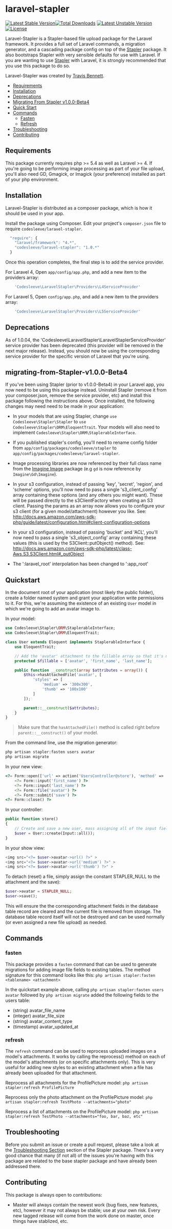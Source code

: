 laravel-stapler
===============
[![Latest Stable Version](https://poser.pugx.org/codesleeve/laravel-stapler/v/stable.svg)](https://packagist.org/packages/codesleeve/laravel-stapler)[![Total Downloads](https://poser.pugx.org/codesleeve/laravel-stapler/downloads.svg)](https://packagist.org/packages/codesleeve/laravel-stapler)
[![Latest Unstable Version](https://poser.pugx.org/codesleeve/laravel-stapler/v/unstable.svg)](https://packagist.org/packages/codesleeve/laravel-stapler)
[![License](https://poser.pugx.org/codesleeve/laravel-stapler/license.svg)](https://packagist.org/packages/codesleeve/laravel-stapler)

Laravel-Stapler is a Stapler-based file upload package for the Laravel framework.  It provides a full set of Laravel commands, a migration generator, and a cascading package config on top of the [Stapler](https://github.com/CodeSleeve/stapler) package.  It also bootstraps Stapler with very sensible defaults for use with Laravel.  If you are wanting to use [Stapler](https://github.com/CodeSleeve/stapler) with Laravel, it is strongly recommended that you use this package to do so.

Laravel-Stapler was created by [Travis Bennett](https://twitter.com/tandrewbennett).

* [Requirements](#requirements)
* [Installation](#installation)
* [Deprecations](#deprecations)
* [Migrating From Stapler v1.0.0-Beta4](#migrating-from-Stapler-v1.0.0-Beta4)
* [Quick Start](#quickstart)
* [Commands](#commands)
  * [Fasten](#fasten)
  * [Refresh](#refresh)
* [Troubleshooting](#troubleshooting)
* [Contributing](#contributing)

## Requirements
This package currently requires php >= 5.4 as well as Laravel >= 4.  If you're going to be performing image processing as part of your file upload, you'll also need GD, Gmagick, or Imagick (your preference) installed as part of your php environment.

## Installation
Laravel-Stapler is distributed as a composer package, which is how it should be used in your app.

Install the package using Composer.  Edit your project's `composer.json` file to require `codesleeve/laravel-stapler`.

```js
  "require": {
    "laravel/framework": "4.*",
    "codesleeve/laravel-stapler": "1.0.*"
  }
```

Once this operation completes, the final step is to add the service provider.

For Laravel 4, Open `app/config/app.php`, and add a new item to the providers array:
```php
    'Codesleeve\LaravelStapler\Providers\L4ServiceProvider'
```

For Laravel 5, Open `config/app.php`, and add a new item to the providers array:
```php
    'Codesleeve\LaravelStapler\Providers\L5ServiceProvider'
```

## Deprecations
As of 1.0.04, the 'Codesleeve\LaravelStapler\LaravelStaplerServiceProvider' service provider has been deprecated
(this provider will be removed in the next major release).  Instead, you should now be using the corresponding service provider for the specific version
of Laravel that you're using.

## migrating-from-Stapler-v1.0.0-Beta4
If you've been using Stapler (prior to v1.0.0-Beta4) in your Laravel app, you now need to be using this package instead.  Uninstall Stapler (remove it from your composer.json, remove the service provider, etc) and install this package following the instructions above.  Once installed, the following changes may need need to be made in your application:

* In your models that are using Stapler, change `use Codesleeve\Stapler\Stapler` to `use Codesleeve\Stapler\ORM\EloquentTrait`.  Your models will also need to implement `Codesleeve\Stapler\ORM\StaplerableInterface`.

* If you published stapler's config, you'll need to rename config folder from `app/config/packages/codesleeve/stapler` to `app/config/packages/codesleeve/laravel-stapler`.

* Image processing libraries are now referenced by their full class name from the [Imagine Image](https://github.com/avalanche123/Imagine) package (e.g `gd` is now reference by `Imagine\Gd\Imagine`).

* In your s3 configuration, instead of passing 'key', 'secret', 'region', and 'scheme' options, you'll now need to pass a single 's3_client_config' array containing these options (and any others you might want).  These will be passed directly to the s3ClientFactory when creating an S3 client.  Passing the params as an array now allows you to configure your s3 client (for a given model/attachment) however you like.  See:  http://docs.aws.amazon.com/aws-sdk-php/guide/latest/configuration.html#client-configuration-options

* In your s3 configuration, instead of passing 'bucket' and 'ACL', you'll now need to pass a single 's3_object_config' array containing these values (this is used by the S3Client::putObject() method).  See:  http://docs.aws.amazon.com/aws-sdk-php/latest/class-Aws.S3.S3Client.html#_putObject

* The ':laravel_root' interpolation has been changed to ':app_root'

## Quickstart
In the document root of your application (most likely the public folder), create a folder named system and
grant your application write permissions to it.  For this, we're assuming the existence of an existing `User` model in which we're going to add an avatar image to.

In your model:

```php
use Codesleeve\Stapler\ORM\StaplerableInterface;
use Codesleeve\Stapler\ORM\EloquentTrait;

class User extends Eloquent implements StaplerableInterface {
	use EloquentTrait;

	// Add the 'avatar' attachment to the fillable array so that it's mass-assignable on this model.
	protected $fillable = ['avatar', 'first_name', 'last_name'];

	public function __construct(array $attributes = array()) {
		$this->hasAttachedFile('avatar', [
			'styles' => [
				'medium' => '300x300',
				'thumb' => '100x100'
			]
		]);

		parent::__construct($attributes);
	}
}
```

> Make sure that the `hasAttachedFile()` method is called right before `parent::__construct()` of your model.

From the command line, use the migration generator:

```php
php artisan stapler:fasten users avatar
php artisan migrate
```

In your new view:
```php
<?= Form::open(['url' => action('UsersController@store'), 'method' => 'POST', 'files' => true]) ?>
	<?= Form::input('first_name') ?>
	<?= Form::input('last_name') ?>
	<?= Form::file('avatar') ?>
    <?= Form::submit('save') ?>
<?= Form::close() ?>
```

In your controller:
```php
public function store()
{
	// Create and save a new user, mass assigning all of the input fields (including the 'avatar' file field).
    $user = User::create(Input::all());
}
```

In your show view:
```php
<img src="<?= $user->avatar->url() ?>" >
<img src="<?= $user->avatar->url('medium') ?>" >
<img src="<?= $user->avatar->url('thumb') ?>" >
```

To detach (reset) a file, simply assign the constant STAPLER_NULL to the attachment and the save):

```php
$user->avatar = STAPLER_NULL;
$user->save();
```

This will ensure the the corresponding attachment fields in the database table record are cleared and the current file is removed from storage.  The database table record itself will not be destroyed and can be used normally (or even assigned a new file upload) as needed.

## Commands
### fasten
This package provides a `fasten` command that can be used to generate migrations for adding image file fields to existing tables.  The method signature for this command looks like this:
`php artisan stapler:fasten <tablename> <attachment>`

In the quickstart example above, calling
`php artisan stapler:fasten users avatar` followed by `php artisan migrate` added the following fields to the users table:

*   (string) avatar_file_name
*   (integer) avatar_file_size
*   (string) avatar_content_type
*   (timestamp) avatar_updated_at


### refresh
The `refresh` command can be used to reprocess uploaded images on a model's attachments.  It works by calling the reprocess() method on each of the model's attachments (or on specific attachments only).  This is very useful for adding new styles to an existing attachment when a file has already been uploaded for that attachment.

Reprocess all attachments for the ProfilePicture model:
`php artisan stapler:refresh ProfilePicture`

Reprocess only the photo attachment on the ProfilePicture model:
`php artisan stapler:refresh TestPhoto --attachments="photo"`

Reprocess a list of attachments on the ProfilePicture model:
`php artisan stapler:refresh TestPhoto --attachments="foo, bar, baz, etc"`

## Troubleshooting
Before you submit an issue or create a pull request, please take a look at the [Troubleshooting Section](https://github.com/CodeSleeve/stapler/blob/master/docs/troubleshooting.md) section of the Stapler package.
There's a very good chance that many (if not all) of the issues you're having with this package are related to the base stapler package and have already been addressed there.

## Contributing
This package is always open to contributions:

* Master will always contain the newest work (bug fixes, new features, etc), however it may not always be stable; use at your own risk.  Every new tagged release will come from the work done on master, once things have stablized, etc.
